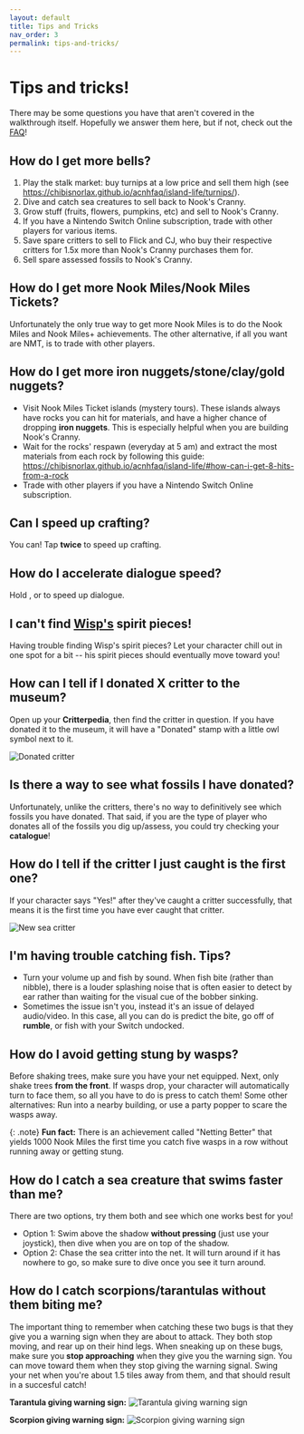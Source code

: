 ```yaml
---
layout: default
title: Tips and Tricks
nav_order: 3
permalink: tips-and-tricks/
---
```


# Tips and tricks!

There may be some questions you have that aren't covered in the walkthrough itself. Hopefully we answer them here, but if not, check out the [FAQ](https://chibisnorlax.github.io/acnhfaq/)! 

## How do I get more bells?
1. Play the stalk market: buy turnips at a low price and sell them high (see <https://chibisnorlax.github.io/acnhfaq/island-life/turnips/>).
2. Dive and catch sea creatures to sell back to Nook's Cranny.
3. Grow stuff (fruits, flowers, pumpkins, etc) and sell to Nook's Cranny.
4. If you have a Nintendo Switch Online subscription, trade with other players for various items.
5. Save spare critters to sell to Flick and CJ, who buy their respective critters for 1.5x more than Nook's Cranny purchases them for.
6. Sell spare assessed fossils to Nook's Cranny.

## How do I get more Nook Miles/Nook Miles Tickets?
Unfortunately the only true way to get more Nook Miles is to do the Nook Miles and Nook Miles+ achievements. The other alternative, if all you want are NMT, is to trade with other players. 

## How do I get more iron nuggets/stone/clay/gold nuggets?
- Visit Nook Miles Ticket islands (mystery tours). These islands always have rocks you can hit for materials, and have a higher chance of dropping **iron nuggets**. This is especially helpful when you are building Nook's Cranny.
- Wait for the rocks' respawn (everyday at 5 am) and extract the most materials from each rock by following this guide: https://chibisnorlax.github.io/acnhfaq/island-life/#how-can-i-get-8-hits-from-a-rock
- Trade with other players if you have a Nintendo Switch Online subscription.

## Can I speed up crafting?
You can! Tap <span class="icon-A"></span> **twice** to speed up crafting.

## How do I accelerate dialogue speed?
Hold <span class="icon-B"></span>, <span class="icon-L"></span> or <span class="icon-R"></span> to speed up dialogue.

## I can't find [Wisp's](https://chibisnorlax.github.io/acnhfaq/npc/visiting/#wisp) spirit pieces!
Having trouble finding Wisp's spirit pieces? Let your character chill out in one spot for a bit -- his spirit pieces should eventually move toward you!

## How can I tell if I donated X critter to the museum?
Open up your **Critterpedia**, then find the critter in question. If you have donated it to the museum, it will have a "Donated" stamp with a little owl symbol next to it.

![Donated critter](/acnhbeginners/assets/donatedfish.JPG)

## Is there a way to see what fossils I have donated?
Unfortunately, unlike the critters, there's no way to definitively see which fossils you have donated. That said, if you are the type of player who donates all of the fossils you dig up/assess, you could try checking your **catalogue**! 

## How do I tell if the critter I just caught is the first one?
If your character says "Yes!" after they've caught a critter successfully, that means it is the first time you have ever caught that critter.

![New sea critter](/acnhbeginners/assets/seacritter.jpg)

## I'm having trouble catching fish. Tips?
- Turn your volume up and fish by sound. When fish bite (rather than nibble), there is a louder splashing noise that is often easier to detect by ear rather than waiting for the visual cue of the bobber sinking.
- Sometimes the issue isn't you, instead it's an issue of delayed audio/video. In this case, all you can do is predict the bite, go off of **rumble**, or fish with your Switch undocked.

## How do I avoid getting stung by wasps?
Before shaking trees, make sure you have your net equipped. Next, only shake trees **from the front**. If wasps drop, your character will automatically turn to face them, so all you have to do is press <span class="icon-A"></span> to catch them! Some other alternatives: Run into a nearby building, or use a party popper to scare the wasps away.

{: .note}
**Fun fact:** There is an achievement called "Netting Better" that yields 1000 Nook Miles the first time you catch five wasps in a row without running away or getting stung.

## How do I catch a sea creature that swims faster than me?
There are two options, try them both and see which one works best for you!
- Option 1: Swim above the shadow **without pressing <span class="icon-A"></span>** (just use your joystick), then dive when you are on top of the shadow.
- Option 2: Chase the sea critter into the net. It will turn around if it has nowhere to go, so make sure to dive once you see it turn around.

## How do I catch scorpions/tarantulas without them biting me?
The important thing to remember when catching these two bugs is that they give you a warning sign when they are about to attack. They both stop moving, and rear up on their hind legs. When sneaking up on these bugs, make sure you **stop approaching** when they give you the warning sign. You can move toward them when they stop giving the warning signal. Swing your net when you're about 1.5 tiles away from them, and that should result in a succesful catch! 

**Tarantula giving warning sign:**
![Tarantula giving warning sign](/acnhbeginners/assets/actarantula.jpg)

**Scorpion giving warning sign:**
![Scorpion giving warning sign](/acnhbeginners/assets/acscorpion.png)
